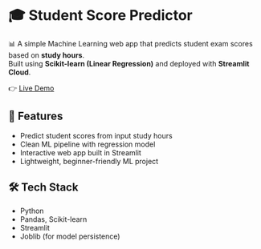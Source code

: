 # 🎓 Student Score Predictor

📊 A simple Machine Learning web app that predicts student exam scores based on **study hours**.  
Built using **Scikit-learn (Linear Regression)** and deployed with **Streamlit Cloud**.  

👉 [Live Demo](https://student-score-predictor-vansh-g-hash.streamlit.app)  

## 🚀 Features
- Predict student scores from input study hours
- Clean ML pipeline with regression model
- Interactive web app built in Streamlit
- Lightweight, beginner-friendly ML project

## 🛠️ Tech Stack
- Python
- Pandas, Scikit-learn
- Streamlit
- Joblib (for model persistence)
